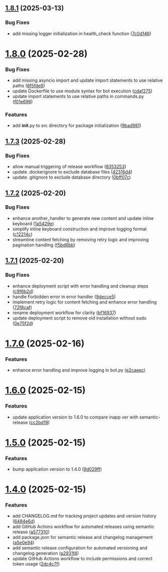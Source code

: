 ## [1.8.1](https://github.com/Sigmanor/uakino.club_bot/compare/v1.8.0...v1.8.1) (2025-03-13)


### Bug Fixes

* add missing logger initialization in health_check function ([7c0d146](https://github.com/Sigmanor/uakino.club_bot/commit/7c0d146fcb7891f4b53805321b3feae3538e5f11))

# [1.8.0](https://github.com/Sigmanor/uakino.club_bot/compare/v1.7.3...v1.8.0) (2025-02-28)


### Bug Fixes

* add missing asyncio import and update import statements to use relative paths ([6f5fde8](https://github.com/Sigmanor/uakino.club_bot/commit/6f5fde845c6298fe35e04a48044d854ff387c6c3))
* update Dockerfile to use module syntax for bot execution ([cdaf275](https://github.com/Sigmanor/uakino.club_bot/commit/cdaf2756069856d793c2f138221fa11429f36aa2))
* update import statements to use relative paths in commands.py ([f01e696](https://github.com/Sigmanor/uakino.club_bot/commit/f01e696d702ea3180ffb1b7f829619c859e26b8b))


### Features

* add __init__.py to src directory for package initialization ([9bad981](https://github.com/Sigmanor/uakino.club_bot/commit/9bad98189885d1fdfa80a3abfb4f29a835a16df8))

## [1.7.3](https://github.com/Sigmanor/uakino.club_bot/compare/v1.7.2...v1.7.3) (2025-02-28)


### Bug Fixes

* allow manual triggering of release workflow ([8353253](https://github.com/Sigmanor/uakino.club_bot/commit/835325345ab3c9fa0b0095b774b18d1e0e911446))
* update .dockerignore to exclude database files ([42316d4](https://github.com/Sigmanor/uakino.club_bot/commit/42316d4179607cc27927b43652325574643bd87b))
* update .gitignore to exclude database directory ([0bff07c](https://github.com/Sigmanor/uakino.club_bot/commit/0bff07c016b3cbcb521bf7830a592720702ecfa2))

## [1.7.2](https://github.com/Sigmanor/uakino.club_bot/compare/v1.7.1...v1.7.2) (2025-02-20)


### Bug Fixes

* enhance another_handler to generate new content and update inline keyboard ([1a5429e](https://github.com/Sigmanor/uakino.club_bot/commit/1a5429e34b814c411fd1479eea435c8bdb08e30d))
* simplify inline keyboard construction and improve logging format ([c12214c](https://github.com/Sigmanor/uakino.club_bot/commit/c12214c3e65d2bc4501e41dfb04672752bd1ea2c))
* streamline content fetching by removing retry logic and improving pagination handling ([f5bd6bb](https://github.com/Sigmanor/uakino.club_bot/commit/f5bd6bbf46e3f3e21dc743775ab30e160515007c))

## [1.7.1](https://github.com/Sigmanor/uakino.club_bot/compare/v1.7.0...v1.7.1) (2025-02-20)


### Bug Fixes

* enhance deployment script with error handling and cleanup steps ([c9f6b2d](https://github.com/Sigmanor/uakino.club_bot/commit/c9f6b2d84b4bc08b60ace7e3633566fb1774989f))
* handle Forbidden error in error handler ([9decce5](https://github.com/Sigmanor/uakino.club_bot/commit/9decce58e0c128722e96dd4ab6a72a991f03efef))
* implement retry logic for content fetching and enhance error handling ([72f8caf](https://github.com/Sigmanor/uakino.club_bot/commit/72f8caf1c80e5e69328298fd2cc21533bb37440d))
* rename deployment workflow for clarity ([bf16937](https://github.com/Sigmanor/uakino.club_bot/commit/bf169371e4fe0f35efbea68697f3b95d430337c4))
* update deployment script to remove old installation without sudo ([0e75f2d](https://github.com/Sigmanor/uakino.club_bot/commit/0e75f2da541ba78037ba87f88af7675b28d866af))

# [1.7.0](https://github.com/Sigmanor/uakino.club_bot/compare/v1.6.0...v1.7.0) (2025-02-16)


### Features

* enhance error handling and improve logging in bot.py ([e2caeec](https://github.com/Sigmanor/uakino.club_bot/commit/e2caeecc481cb6120e429a20b331f721d1f69840))

# [1.6.0](https://github.com/Sigmanor/uakino.club_bot/compare/v1.5.0...v1.6.0) (2025-02-15)


### Features

* update application version to 1.6.0 to compare inapp ver with semantic-release ([cc2bd19](https://github.com/Sigmanor/uakino.club_bot/commit/cc2bd19e10ca854565908efd48370905004dd53d))

# [1.5.0](https://github.com/Sigmanor/uakino.club_bot/compare/v1.4.0...v1.5.0) (2025-02-15)


### Features

* bump application version to 1.4.0 ([9d029ff](https://github.com/Sigmanor/uakino.club_bot/commit/9d029ff1edde5ae5c92395e1e47fcaba264db112))

# [1.4.0](https://github.com/Sigmanor/uakino.club_bot/compare/v1.3.0...v1.4.0) (2025-02-15)


### Features

* add CHANGELOG.md for tracking project updates and version history ([6484e6d](https://github.com/Sigmanor/uakino.club_bot/commit/6484e6da36ddb8719d2df0e80cc3106bb74de0b8))
* add GitHub Actions workflow for automated releases using semantic release ([a577310](https://github.com/Sigmanor/uakino.club_bot/commit/a57731075589bd9cc0c4a8d0a2ae43f155c6f0da))
* add package.json for semantic release and changelog management ([a5e0e94](https://github.com/Sigmanor/uakino.club_bot/commit/a5e0e9476ebd56f68c4b4ae10124cf8bcb96bcc5))
* add semantic release configuration for automated versioning and changelog generation ([a2931f4](https://github.com/Sigmanor/uakino.club_bot/commit/a2931f4fbde40bc27efa124cec9528ebe9de8bce))
* update GitHub Actions workflow to include permissions and correct token usage ([2dc4c7f](https://github.com/Sigmanor/uakino.club_bot/commit/2dc4c7fde6dbb96a093bf312b87e27deab799ac6))
